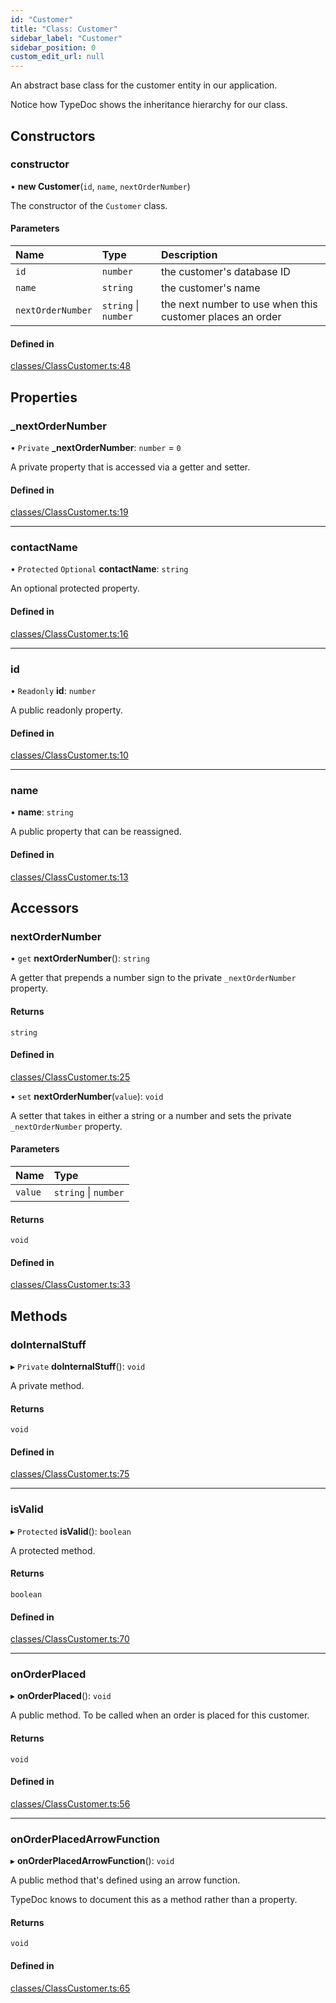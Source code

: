 ```yaml
---
id: "Customer"
title: "Class: Customer"
sidebar_label: "Customer"
sidebar_position: 0
custom_edit_url: null
---
```


An abstract base class for the customer entity in our application.

Notice how TypeDoc shows the inheritance hierarchy for our class.

## Constructors

### constructor

• **new Customer**(`id`, `name`, `nextOrderNumber`)

The constructor of the `Customer` class.

#### Parameters

| Name | Type | Description |
| :------ | :------ | :------ |
| `id` | `number` | the customer's database ID |
| `name` | `string` | the customer's name |
| `nextOrderNumber` | `string` \| `number` | the next number to use when this customer places an order |

#### Defined in

[classes/ClassCustomer.ts:48](https://github.com/JiaojSun/react-vite-federation-back-app/blob/23c7817/src/typedoc/classes/ClassCustomer.ts#L48)

## Properties

### \_nextOrderNumber

• `Private` **\_nextOrderNumber**: `number` = `0`

A private property that is accessed via a getter and setter.

#### Defined in

[classes/ClassCustomer.ts:19](https://github.com/JiaojSun/react-vite-federation-back-app/blob/23c7817/src/typedoc/classes/ClassCustomer.ts#L19)

___

### contactName

• `Protected` `Optional` **contactName**: `string`

An optional protected property.

#### Defined in

[classes/ClassCustomer.ts:16](https://github.com/JiaojSun/react-vite-federation-back-app/blob/23c7817/src/typedoc/classes/ClassCustomer.ts#L16)

___

### id

• `Readonly` **id**: `number`

A public readonly property.

#### Defined in

[classes/ClassCustomer.ts:10](https://github.com/JiaojSun/react-vite-federation-back-app/blob/23c7817/src/typedoc/classes/ClassCustomer.ts#L10)

___

### name

• **name**: `string`

A public property that can be reassigned.

#### Defined in

[classes/ClassCustomer.ts:13](https://github.com/JiaojSun/react-vite-federation-back-app/blob/23c7817/src/typedoc/classes/ClassCustomer.ts#L13)

## Accessors

### nextOrderNumber

• `get` **nextOrderNumber**(): `string`

A getter that prepends a number sign to the private `_nextOrderNumber`
property.

#### Returns

`string`

#### Defined in

[classes/ClassCustomer.ts:25](https://github.com/JiaojSun/react-vite-federation-back-app/blob/23c7817/src/typedoc/classes/ClassCustomer.ts#L25)

• `set` **nextOrderNumber**(`value`): `void`

A setter that takes in either a string or a number and sets the private
`_nextOrderNumber` property.

#### Parameters

| Name | Type |
| :------ | :------ |
| `value` | `string` \| `number` |

#### Returns

`void`

#### Defined in

[classes/ClassCustomer.ts:33](https://github.com/JiaojSun/react-vite-federation-back-app/blob/23c7817/src/typedoc/classes/ClassCustomer.ts#L33)

## Methods

### doInternalStuff

▸ `Private` **doInternalStuff**(): `void`

A private method.

#### Returns

`void`

#### Defined in

[classes/ClassCustomer.ts:75](https://github.com/JiaojSun/react-vite-federation-back-app/blob/23c7817/src/typedoc/classes/ClassCustomer.ts#L75)

___

### isValid

▸ `Protected` **isValid**(): `boolean`

A protected method.

#### Returns

`boolean`

#### Defined in

[classes/ClassCustomer.ts:70](https://github.com/JiaojSun/react-vite-federation-back-app/blob/23c7817/src/typedoc/classes/ClassCustomer.ts#L70)

___

### onOrderPlaced

▸ **onOrderPlaced**(): `void`

A public method. To be called when an order is placed for this customer.

#### Returns

`void`

#### Defined in

[classes/ClassCustomer.ts:56](https://github.com/JiaojSun/react-vite-federation-back-app/blob/23c7817/src/typedoc/classes/ClassCustomer.ts#L56)

___

### onOrderPlacedArrowFunction

▸ **onOrderPlacedArrowFunction**(): `void`

A public method that's defined using an arrow function.

TypeDoc knows to document this as a method rather than a property.

#### Returns

`void`

#### Defined in

[classes/ClassCustomer.ts:65](https://github.com/JiaojSun/react-vite-federation-back-app/blob/23c7817/src/typedoc/classes/ClassCustomer.ts#L65)
